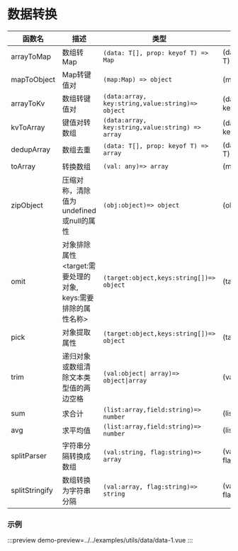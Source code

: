 # 数据转换




| 函数名         | 描述                                                              | 类型                                             | 参数                                  | 返回值        |
| -------------- | ----------------------------------------------------------------- | ------------------------------------------------ | ------------------------------------- | ------------- |
| arrayToMap     | 数组转Map                                                         | `(data: T[], prop: keyof T) => Map`              | (data: T[], prop: keyof T)            | Map           |
| mapToObject    | Map转键值对                                                       | `(map:Map) => object  `                          | (map:Map )                            | object        |
| arrayToKv      | 数组转键值对                                                      | `(data:array, key:string,value:string)=> object` | (data:array, key:string,value:string) | object        |
| kvToArray      | 键值对转数组                                                      | `(data:array, key:string,value:string) => array` | (data:array, key:string,value:string) | array         |
| dedupArray     | 数组去重                                                          | `(data: T[], prop: keyof T) => array`            | (data: T[], prop: keyof T)            | array         |
| toArray        | 转换数组                                                          | `(val: any)=> array`                             | (maybeArray:[])                       | array         |
| zipObject      | 压缩对称，清除值为undefined或null的属性                           | `(obj:object)=> object`                          | (obj:any)                             | object        |
| omit           | 对象排除属性     <target:需要处理的对象, keys:需要排除的属性名称> | `(target:object,keys:string[])=> object`         | (target, keys)                        | object        |
| pick           | 对象提取属性                                                      | `(target:object,keys:string[])=> object`         | (target, keys)                        | object        |
| trim           | 递归对象或数组清除文本类型值的两边空格                            | `(val:object\| array)=> object\|array`           | (val)                                 | object\|array |
| sum            | 求合计                                                            | `(list:array,field:string)=> number`             | (list,field)                          | number        |
| avg            | 求平均值                                                          | `(list:array,field:string)=> number`             | (list,field)                          | number        |
| splitParser    | 字符串分隔转换成数组                                              | `(val:string, flag:string)=> array`              | (val:string, flag<','>:string)        | array         |
| splitStringify | 数组转换为字符串分隔                                              | `(val:array, flag:string)=> string`              | (val:array, flag<','>:string)         | string        |


### 示例

:::preview
demo-preview=../../examples/utils/data/data-1.vue
:::

